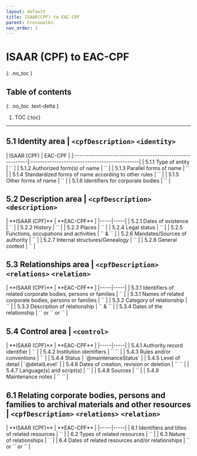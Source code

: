 ```yaml
---
layout: default
title: ISAAR(CPF) to EAC-CPF
parent: Crosswalks
nav_order: 1
---
```


# ISAAR (CPF) to EAC-CPF
{: .no_toc }

## Table of contents
{: .no_toc .text-delta }

1. TOC
{:toc}

---

## 5.1 Identity area | `<cpfDescription>` `<identity>`
<div class="code-example" markdown="1">
| ISAAR (CPF)                                               | EAC-CPF                                       |
|:----------------------------------------------------------|:----------------------------------------------|
| 5.1.1 Type of entity                                      | `<entityType @value>`                         |
| 5.1.2 Authorized form(s) of name                          | `<nameEntry @status="authorized">`            |
| 5.1.3 Parallel forms of name                              | `<nameEntrySet @localType="parallel">`        |
| 5.1.4 Standardized forms of name according to other rules | `<nameEntry @conventionDeclarationReference>` |
| 5.1.5 Other forms of name                                 | `<nameEntry>`                                 |
| 5.1.6 Identifiers for corporate bodies                    | `<identityId>`                                |
</div>

## 5.2 Description area | `<cpfDescription>` `<description>`
<div class="code-example" markdown="1">
| **ISAAR (CPF)** | **EAC-CPF** |
|-----|-----|
| 5.2.1	Dates of existence | `<existDates>` |
| 5.2.2	History | `<biogHist>` |
| 5.2.3 Places | `<places>` |
| 5.2.4 Legal status | `<legalStatuses>` |
| 5.2.5 Functions, occupations and activities | `<functions>` & `<occupations>` |
| 5.2.6 Mandates/Sources of authority | `<mandates>` |
| 5.2.7 Internal structures/Genealogy  | `<structureOrGenealogy>` |
| 5.2.8 General context | `<generalContext>` |
</div>

## 5.3 Relationships area | `<cpfDescription>` `<relations>` `<relation>`
<div class="code-example" markdown="1">
| **ISAAR (CPF)** | **EAC-CPF** |
|-----|-----|
| 5.3.1	Identifiers of related corporate bodies, persons or families | `<targetEntity @valueURI>` |
| 5.3.1	Names of related corporate bodies, persons or families | `<part>` |
| 5.3.2 Category of relationship | `<relationType>` |
| 5.3.3 Description of relationship | `<targetRole>` & `<descriptiveNote>` |
| 5.3.4 Dates of the relationship | `<date>` or `<dateRange>` or `<dateSet>` |
</div>

## 5.4 Control area | `<control>`
<div class="code-example" markdown="1">
| **ISAAR (CPF)** | **EAC-CPF** |
|-----|-----|
| 5.4.1	Authority record identifier | `<recordId>` |
| 5.4.2	Institution identifiers | `<maintenanceAgency>`	`<agencyCode>` |
| 5.4.3 Rules and/or conventions | `<conventionDeclaration>` |
| 5.4.4 Status | `@maintenanceStatus` |
| 5.4.5 Level of detail | `@detailLevel` |
| 5.4.6 Dates of creation, revision or deletion | `<maintenanceHistory>`	`<maintenanceEvent>` |
| 5.4.7 Language(s) and script(s) | `<languageDeclaration>` |
| 5.4.8 Sources | `<sources>` |
| 5.4.9 Maintenance notes | `<maintenanceHistory>`	`<maintenanceEvent>` |
</div>

## 6.1 Relating corporate bodies, persons and families to archival materials and other resources |  `<cpfDescription>` `<relations>` `<relation>`
<div class="code-example" markdown="1">
| **ISAAR (CPF)** | **EAC-CPF** |
|-----|-----|
| 6.1	Identifiers and titles of related resources | `<targetEntity @valueURI>` |
| 6.2	Types of related resources | `<targetEntity @targetType>` |
| 6.3 Nature of relationships | `<targetRole>` |
| 6.4 Dates of related resources and/or relationships | `<date>` or `<dateRange>` or `<dateSet>` |
</div>
